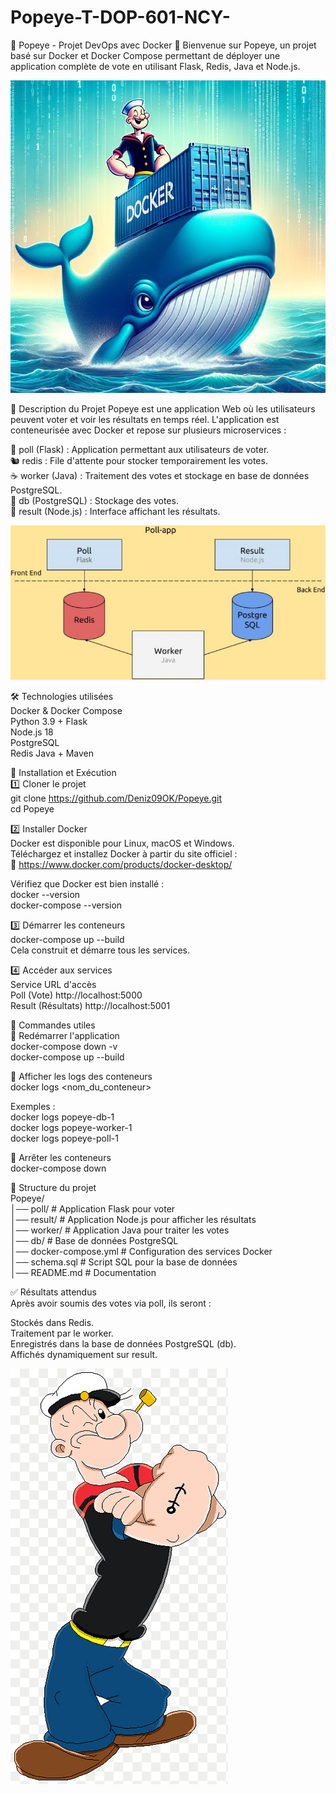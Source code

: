 # Popeye-T-DOP-601-NCY-

🐳 Popeye - Projet DevOps avec Docker 🐳
Bienvenue sur Popeye, un projet basé sur Docker et Docker Compose permettant de déployer une application complète de vote en utilisant Flask, Redis, Java et Node.js.

![Popeye et Docker](image/popeye-docker.png)

📖 Description du Projet
Popeye est une application Web où les utilisateurs peuvent voter et voir les résultats en temps réel. L'application est conteneurisée avec Docker et repose sur plusieurs microservices :                                                       

🐍 poll (Flask) : Application permettant aux utilisateurs de voter.                                
🐿️ redis : File d'attente pour stocker temporairement les votes.                                 
☕ worker (Java) : Traitement des votes et stockage en base de données PostgreSQL.                                      
🐘 db (PostgreSQL) : Stockage des votes.                                                
🚀 result (Node.js) : Interface affichant les résultats.                                                         

![Schéma du projet](image/schema-projet.png)

🛠️ Technologies utilisées                                               
Docker & Docker Compose                                                              
Python 3.9 + Flask                                                
Node.js 18                                                               
PostgreSQL                                                           
Redis
Java + Maven                                             

🚀 Installation et Exécution                              
1️⃣ Cloner le projet                                           
git clone https://github.com/Deniz09OK/Popeye.git                                        
cd Popeye                               

2️⃣ Installer Docker                                          
Docker est disponible pour Linux, macOS et Windows.                            
Téléchargez et installez Docker à partir du site officiel :                                
🔗 https://www.docker.com/products/docker-desktop/                                            

Vérifiez que Docker est bien installé :                                                 
docker --version                                       
docker-compose --version                                      

3️⃣ Démarrer les conteneurs                               
docker-compose up --build                                                      
Cela construit et démarre tous les services.                                   

4️⃣ Accéder aux services                             
Service	URL d'accès                               
Poll (Vote)	http://localhost:5000                             
Result (Résultats)	http://localhost:5001                                             

🔧 Commandes utiles                                                     
🔄 Redémarrer l'application                            
docker-compose down -v                         
docker-compose up --build                            

📜 Afficher les logs des conteneurs                        
docker logs <nom_du_conteneur>                                                            

Exemples :                                                                       
docker logs popeye-db-1                                             
docker logs popeye-worker-1                                   
docker logs popeye-poll-1                                    

🛑 Arrêter les conteneurs                                   
docker-compose down                          

📂 Structure du projet                                
Popeye/                                     
│── poll/              # Application Flask pour voter                                           
│── result/            # Application Node.js pour afficher les résultats                                 
│── worker/            # Application Java pour traiter les votes                                
│── db/                # Base de données PostgreSQL                               
│── docker-compose.yml # Configuration des services Docker                               
│── schema.sql         # Script SQL pour la base de données                         
│── README.md          # Documentation                                     

✅ Résultats attendus                              
Après avoir soumis des votes via poll, ils seront :                                      

Stockés dans Redis.                                       
Traitement par le worker.                             
Enregistrés dans la base de données PostgreSQL (db).                            
Affichés dynamiquement sur result.                              

![Popeye du dessin animé](image/popeye-dessin-anime.png)
